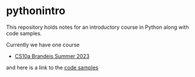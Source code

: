 # pythonintro

This repository holds notes for an introductory course in Python along with code samples.

Currently we have one course
* [CS10a Brandeis Summer 2023](courses/cs10aBrandeisSum23.md)


and here is a link to the [code samples](code/)

